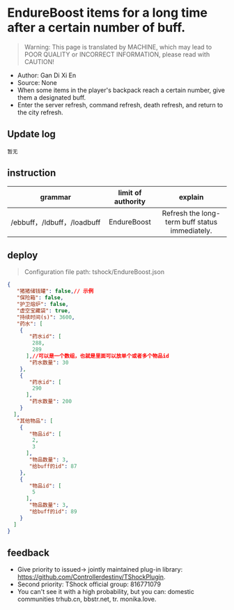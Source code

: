 # EndureBoost items for a long time after a certain number of buff.

> Warning: This page is translated by MACHINE, which may lead to POOR QUALITY or INCORRECT INFORMATION, please read with CAUTION!


- Author: Gan Di Xi En
- Source: None
- When some items in the player's backpack reach a certain number, give them a designated buff.
- Enter the server refresh, command refresh, death refresh, and return to the city refresh.

## Update log

```
暂无
```

## instruction

|grammar|limit of authority|explain|
| -------------- |:-----------------:|:------:|
|/ebbuff，/ldbuff，/loadbuff|EndureBoost|Refresh the long-term buff status immediately.|

## deploy
> Configuration file path: tshock/EndureBoost.json
```json
{
   "猪猪储钱罐": false,// 示例
   "保险箱": false,
   "护卫熔炉": false,
   "虚空宝藏袋": true,
   "持续时间(s)": 3600,
   "药水": [
    {
       "药水id": [
        288,
        289
      ],//可以是一个数组，也就是里面可以放单个或者多个物品id
       "药水数量": 30
    },
    {
       "药水id": [
        290
      ],
       "药水数量": 200
    }
  ],
   "其他物品": [
    {
       "物品id": [
        2,
        3
      ],
       "物品数量": 3,
       "给buff的id": 87
    },
    {
       "物品id": [
        5
      ],
       "物品数量": 3,
       "给buff的id": 89
    }
  ]
}
```

## feedback
- Give priority to issued-> jointly maintained plug-in library: https://github.com/Controllerdestiny/TShockPlugin.
- Second priority: TShock official group: 816771079
- You can't see it with a high probability, but you can: domestic communities trhub.cn, bbstr.net, tr. monika.love.
